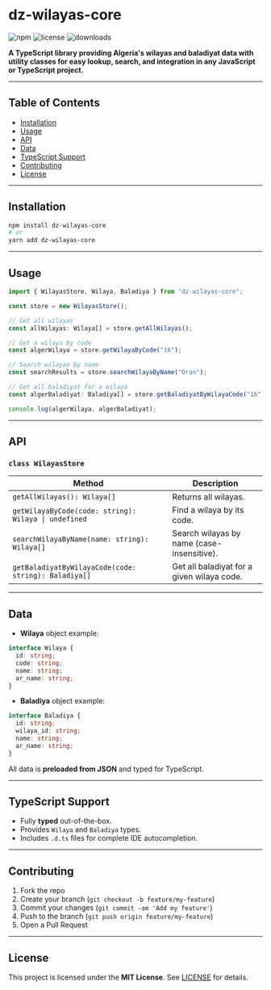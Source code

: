 # dz-wilayas-core

![npm](https://img.shields.io/npm/v/dz-wilayas-core?color=blue) ![license](https://img.shields.io/npm/l/dz-wilayas-core) ![downloads](https://img.shields.io/npm/dt/dz-wilayas-core)

**A TypeScript library providing Algeria's wilayas and baladiyat data with utility classes for easy lookup, search, and integration in any JavaScript or TypeScript project.**

---

## Table of Contents

- [Installation](#installation)
- [Usage](#usage)
- [API](#api)
- [Data](#data)
- [TypeScript Support](#typescript-support)
- [Contributing](#contributing)
- [License](#license)

---

## Installation

```bash
npm install dz-wilayas-core
# or
yarn add dz-wilayas-core
```

---

## Usage

```ts
import { WilayasStore, Wilaya, Baladiya } from "dz-wilayas-core";

const store = new WilayasStore();

// Get all wilayas
const allWilayas: Wilaya[] = store.getAllWilayas();

// Get a wilaya by code
const algerWilaya = store.getWilayaByCode("16");

// Search wilayas by name
const searchResults = store.searchWilayaByName("Oran");

// Get all baladiyat for a wilaya
const algerBaladiyat: Baladiya[] = store.getBaladiyatByWilayaCode("16");

console.log(algerWilaya, algerBaladiyat);
```

---

## API

### `class WilayasStore`

| Method                                               | Description                                |
| ---------------------------------------------------- | ------------------------------------------ |
| `getAllWilayas(): Wilaya[]`                          | Returns all wilayas.                       |
| `getWilayaByCode(code: string): Wilaya \| undefined` | Find a wilaya by its code.                 |
| `searchWilayaByName(name: string): Wilaya[]`         | Search wilayas by name (case-insensitive). |
| `getBaladiyatByWilayaCode(code: string): Baladiya[]` | Get all baladiyat for a given wilaya code. |

---

## Data

- **Wilaya** object example:

```ts
interface Wilaya {
  id: string;
  code: string;
  name: string;
  ar_name: string;
}
```

- **Baladiya** object example:

```ts
interface Baladiya {
  id: string;
  wilaya_id: string;
  name: string;
  ar_name: string;
}
```

All data is **preloaded from JSON** and typed for TypeScript.

---

## TypeScript Support

- Fully **typed** out-of-the-box.
- Provides `Wilaya` and `Baladiya` types.
- Includes `.d.ts` files for complete IDE autocompletion.

---

## Contributing

1. Fork the repo
2. Create your branch (`git checkout -b feature/my-feature`)
3. Commit your changes (`git commit -am 'Add my feature'`)
4. Push to the branch (`git push origin feature/my-feature`)
5. Open a Pull Request

---

## License

This project is licensed under the **MIT License**. See [LICENSE](LICENSE) for details.
